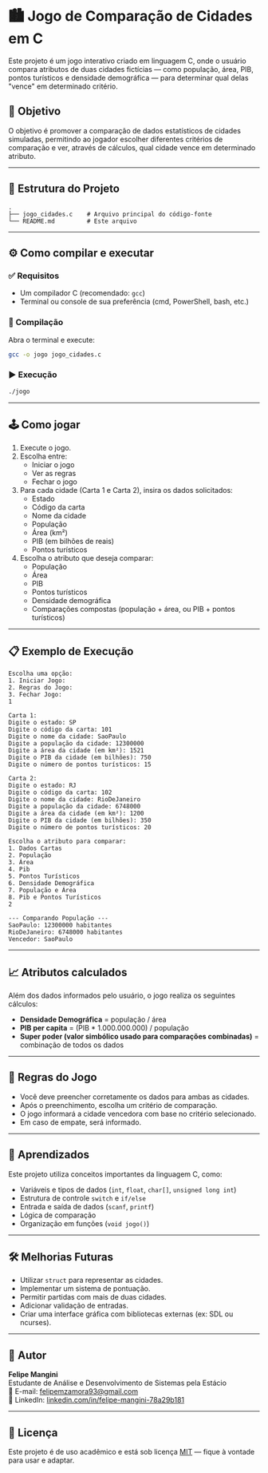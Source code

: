 
# 🏙️ Jogo de Comparação de Cidades em C

Este projeto é um jogo interativo criado em linguagem C, onde o usuário compara atributos de duas cidades fictícias — como população, área, PIB, pontos turísticos e densidade demográfica — para determinar qual delas "vence" em determinado critério.

## 📌 Objetivo

O objetivo é promover a comparação de dados estatísticos de cidades simuladas, permitindo ao jogador escolher diferentes critérios de comparação e ver, através de cálculos, qual cidade vence em determinado atributo.

---

## 📁 Estrutura do Projeto

```
.
├── jogo_cidades.c    # Arquivo principal do código-fonte
└── README.md         # Este arquivo
```

---

## ⚙️ Como compilar e executar

### ✅ Requisitos

- Um compilador C (recomendado: `gcc`)
- Terminal ou console de sua preferência (cmd, PowerShell, bash, etc.)

### 🔧 Compilação

Abra o terminal e execute:

```bash
gcc -o jogo jogo_cidades.c
```

### ▶️ Execução

```bash
./jogo
```

---

## 🕹️ Como jogar

1. Execute o jogo.
2. Escolha entre:
   - Iniciar o jogo
   - Ver as regras
   - Fechar o jogo
3. Para cada cidade (Carta 1 e Carta 2), insira os dados solicitados:
   - Estado
   - Código da carta
   - Nome da cidade
   - População
   - Área (km²)
   - PIB (em bilhões de reais)
   - Pontos turísticos
4. Escolha o atributo que deseja comparar:
   - População
   - Área
   - PIB
   - Pontos turísticos
   - Densidade demográfica
   - Comparações compostas (população + área, ou PIB + pontos turísticos)

---

## 📋 Exemplo de Execução

```
Escolha uma opção:
1. Iniciar Jogo:
2. Regras do Jogo:
3. Fechar Jogo:
1

Carta 1:
Digite o estado: SP
Digite o código da carta: 101
Digite o nome da cidade: SaoPaulo
Digite a população da cidade: 12300000
Digite a área da cidade (em km²): 1521
Digite o PIB da cidade (em bilhões): 750
Digite o número de pontos turísticos: 15

Carta 2:
Digite o estado: RJ
Digite o código da carta: 102
Digite o nome da cidade: RioDeJaneiro
Digite a população da cidade: 6748000
Digite a área da cidade (em km²): 1200
Digite o PIB da cidade (em bilhões): 350
Digite o número de pontos turísticos: 20

Escolha o atributo para comparar:
1. Dados Cartas
2. População
3. Área
4. Pib
5. Pontos Turísticos
6. Densidade Demográfica
7. População e Área
8. Pib e Pontos Turísticos
2

--- Comparando População ---
SaoPaulo: 12300000 habitantes
RioDeJaneiro: 6748000 habitantes
Vencedor: SaoPaulo
```

---

## 📈 Atributos calculados

Além dos dados informados pelo usuário, o jogo realiza os seguintes cálculos:

- **Densidade Demográfica** = população / área
- **PIB per capita** = (PIB * 1.000.000.000) / população
- **Super poder (valor simbólico usado para comparações combinadas)** = combinação de todos os dados

---

## 📜 Regras do Jogo

- Você deve preencher corretamente os dados para ambas as cidades.
- Após o preenchimento, escolha um critério de comparação.
- O jogo informará a cidade vencedora com base no critério selecionado.
- Em caso de empate, será informado.

---

## 🧠 Aprendizados

Este projeto utiliza conceitos importantes da linguagem C, como:

- Variáveis e tipos de dados (`int`, `float`, `char[]`, `unsigned long int`)
- Estrutura de controle `switch` e `if/else`
- Entrada e saída de dados (`scanf`, `printf`)
- Lógica de comparação
- Organização em funções (`void jogo()`)

---

## 🛠️ Melhorias Futuras

- Utilizar `struct` para representar as cidades.
- Implementar um sistema de pontuação.
- Permitir partidas com mais de duas cidades.
- Adicionar validação de entradas.
- Criar uma interface gráfica com bibliotecas externas (ex: SDL ou ncurses).

---

## 👤 Autor

**Felipe Mangini**  
Estudante de Análise e Desenvolvimento de Sistemas pela Estácio  
📧 E-mail: felipemzamora93@gmail.com  
🔗 LinkedIn: [linkedin.com/in/felipe-mangini-78a29b181](https://linkedin.com/in/felipe-mangini-78a29b181/)

---

## 📄 Licença

Este projeto é de uso acadêmico e está sob licença [MIT](https://opensource.org/licenses/MIT) — fique à vontade para usar e adaptar.
